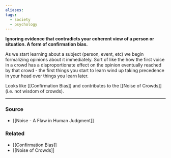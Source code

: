 ```yaml
---
aliases: 
tags:
  - society
  - psychology
---
```

**Ignoring evidence that contradicts your coherent view of a person or situation. A form of confirmation bias.**

As we start learning about a subject (person, event, etc) we begin formalizing opinions about it immediately. Sort of like the how the first voice in a crowd has a disproportionate effect on the opinion eventually reached by that crowd - the first things you start to learn wind up taking precedence in your head over things you learn later.

Looks like [[Confirmation Bias]] and contributes to the [[Noise of Crowds]] (i.e. not wisdom of crowds). 

---

### Source
- [[Noise - A Flaw in Human Judgment]]

### Related
- [[Confirmation Bias]] 
- [[Noise of Crowds]]